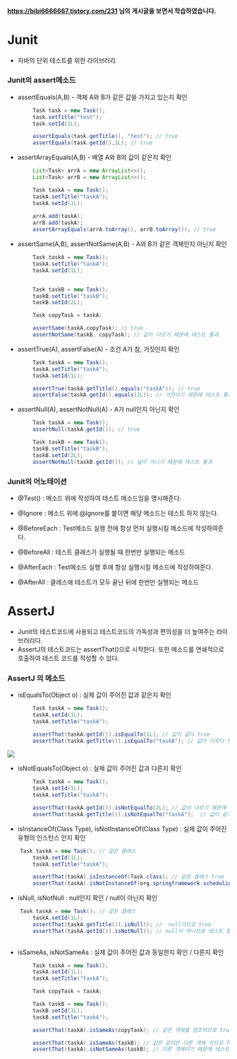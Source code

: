 #### https://bibi6666667.tistory.com/231 님의 게시글을 보면서 학습하였습니다.

# Junit
- 자바의 단위 테스트를 위한 라이브러리

### Junit의 assert메소드
- assertEquals(A,B) - 객체 A와 B가 같은 값을 가지고 있는지 확인
```java
        Task task = new Task();
        task.setTitle("test");
        task.setId(1L);

        assertEquals(task.getTitle(), "test"); // true
        assertEquals(task.getId(),1L); // true
```
- assertArrayEquals(A,B) - 배열 A와 B의 값이 같은지 확인
```java
        List<Task> arrA = new ArrayList<>();
        List<Task> arrB = new ArrayList<>();

        Task taskA = new Task();
        taskA.setTitle("taskA");
        taskA.setId(1L);
        
        arrA.add(taskA);
        arrB.add(taskA);
        assertArrayEquals(arrA.toArray(), arrB.toArray()); // true
```
- assertSame(A,B), assertNotSame(A,B) - A와 B가 같은 객체인지 아닌지 확인
```java
        Task taskA = new Task();
        taskA.setTitle("taskA");
        taskA.setId(1L);


        Task taskB = new Task();
        taskB.setTitle("taskB");
        taskB.setId(2L);

        Task copyTask = taskA;

        assertSame(taskA,copyTask); // true
        assertNotSame(taskB, copyTask); // 값이 다르기 때문에 테스트 통과
```
- assertTrue(A), assertFalse(A) - 조건 A가 참, 거짓인지 확인
```java
        Task taskA = new Task();
        taskA.setTitle("taskA");
        taskA.setId(1L);

        assertTrue(taskA.getTitle().equals("taskA")); // true
        assertFalse(taskA.getId().equals(2L)); // 거짓이기 때문에 테스트 통과
```
- assertNull(A), assertNotNull(A) - A가 null인지 아닌지 확인
```java
        Task taskA = new Task();
        assertNull(taskA.getId()); // true

        Task taskB = new Task();
        taskB.setTitle("taskB");
        taskB.setId(2L);
        assertNotNull(taskB.getId()); // 널이 아니기 때문에 테스트 통과
```

### Junit의 어노테이션
- @Test() : 메소드 위에 작성하여 테스트 메소드임을 명시해준다.

- @Ignore : 메소드 위에 @Ignore를 붙이면 해당 메소드는 테스트 하지 않는다.

- @BeforeEach : Test메소드 실행 전에 항상 먼저 실행시킬 메소드에 작성하여준다.

- @BeforeAll : 테스트 클래스가 실행될 때 한번만 실행되는 메소드

- @AfterEach : Test메소드 실행 후에 항상 실행시킬 메소드에 작성하여준다.

- @AfterAll : 클레스에 테스트가 모두 끝난 뒤에 한번만 실행되는 메소드



# AssertJ
- Junit의 테스트코드에 사용되고 테스트코드의 가독성과 편의성을 더 높여주는 라이브러리다.
- AssertJ의 테스트코드는 assertThat()으로 시작한다. 또한 메소드를 연쇄적으로 호출하여 테스트 코드를 작성할 수 있다.



### AssertJ 의 메소드
- isEqualsTo(Object o) : 실제 값이 주어진 값과 같은지 확인
```java
        Task taskA = new Task();
        taskA.setId(1L);
        taskA.setTitle("taskA");

        assertThat(taskA.getId()).isEqualTo(1L); // 값이 같다 true
        assertThat(taskA.getTitle()).isEqualTo("taskB"); // 값이 다르다 false

```
![](https://images.velog.io/images/gudnr1451/post/0119ca24-5094-451e-9131-8fab0f3b59b3/image.png)

- isNotEqualsTo(Object o) : 실제 값이 주어진 값과 다른지 확인
```java
        Task taskA = new Task();
        taskA.setId(1L);
        taskA.setTitle("taskA");

        assertThat(taskA.getId()).isNotEqualTo(2L); // 값이 다르기 때문에 테스트 통과
        assertThat(taskA.getTitle()).isNotEqualTo("taskA");  // 값이 같기 때문에 테스트 실패

```
- isInstanceOf(Class<?> Type), isNotInstanceOf(Class<?> Type) : 실제 값이 주어진 유형의 인스턴스 인지 확인
```java
	Task taskA = new Task(); // 같은 클래스
        taskA.setId(1L);
        taskA.setTitle("taskA");

        assertThat(taskA).isInstanceOf(Task.class); // 같은 클래스 true
        assertThat(taskA).isNotInstanceOf(org.springframework.scheduling.config.Task.class); // 다른클래스 true

```
- isNull, isNotNull : null인지 확인 / null이 아닌지 확인
```java
	Task taskA = new Task(); // 같은 클래스
        taskA.setId(1L);
        assertThat(taskA.getTitle()).isNull(); //  null이므로 true
        assertThat(taskA.getId()).isNotNull(); // null이 아니므로 테스트 통과
        
```
- isSameAs, isNotSameAs : 실제 값이 주어진 값과 동일한지 확인 / 다른지 확인
```java
        Task taskA = new Task();
        taskA.setId(1L);
        taskA.setTitle("taskA");

        Task copyTask = taskA;

        Task taskB = new Task();
        taskB.setId(1L);
        taskB.setTitle("taskA");

        assertThat(taskA).isSameAs(copyTask); // 같은 객체를 참조하므로 true

        assertThat(taskA).isSameAs(taskB); // 값은 같지만 다른 객체 이므로 false
        assertThat(taskA).isNotSameAs(taskB); // 다른 객체이기 때문에 테스트 통과

```
